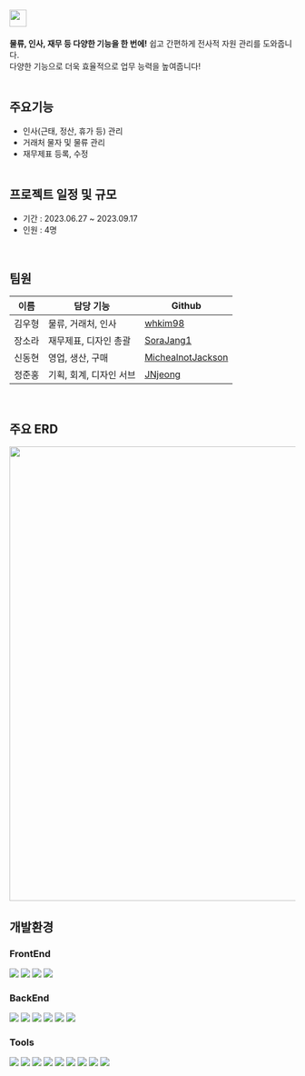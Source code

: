 # <img src="https://github.com/whkim98/ERP_Project/assets/86636344/4e1233be-7b50-4619-bc70-f13dd75c71bd" width="30"/>
<b>물류, 인사, 재무 등 다양한 기능을 한 번에!</b> 쉽고 간편하게 전사적 자원 관리를 도와줍니다.<br/>
다양한 기능으로 더욱 효율적으로 업무 능력을 높여줍니다!<br/><br/>

## 주요기능
* 인사(근태, 정산, 휴가 등) 관리
* 거래처 물자 및 물류 관리
* 재무제표 등록, 수정
<br/><br/>

## 프로젝트 일정 및 규모
* 기간 : 2023.06.27 ~ 2023.09.17
* 인원 : 4명
<br/>

## 팀원
이름|담당 기능|Github
---|---|---
김우형|물류, 거래처, 인사|[whkim98](https://github.com/whkim98)
장소라|재무제표, 디자인 총괄|[SoraJang1](https://github.com/SoraJang1)
신동현|영업, 생산, 구매|[MichealnotJackson](https://github.com/MichealnotJackson)
정준홍|기획, 회계, 디자인 서브|[JNjeong](https://github.com/JNjeong)
<br/>

## 주요 ERD
<img src="https://github.com/whkim98/ERP_Project/assets/86636344/70098314-61ab-4887-9dc3-951ac0c362fa" width="800">
<br/>

## 개발환경
### FrontEnd
<div>
  <img src="https://img.shields.io/badge/react-61DAFB?style=for-the-badge&logo=react&logoColor=white">
  <img src="https://img.shields.io/badge/CSS-1572B6?style=for-the-badge&logo=CSS3&logoColor=white">
  <img src="https://img.shields.io/badge/javascript-F7DF1E?style=for-the-badge&logo=javascript&logoColor=white">
  <img src="https://img.shields.io/badge/Axios-5A29E4?style=for-the-badge&logo=Axios&logoColor=white">
</div>

### BackEnd
<div>
  <img src="https://img.shields.io/badge/Java-007396?style=for-the-badge&logo=Java&logoColor=white"> 
  <img src="https://img.shields.io/badge/Spring Boot-6DB33F?style=for-the-badge&logo=spring boot&logoColor=white">
  <img src="https://img.shields.io/badge/mybatis-000000?style=for-the-badge&logo=java&logoColor=white">
  <img src="https://img.shields.io/badge/mysql-4479A1?style=for-the-badge&logo=mysql&logoColor=white">
  <img src="https://img.shields.io/badge/apache tomcat-F8DC75?style=for-the-badge&logo=apachetomcat&logoColor=black">
  <img src="https://img.shields.io/badge/naver cloud platform-03C75A?style=for-the-badge&logo=naver&logoColor=white">
</div>

### Tools
<div>
  <img src="https://img.shields.io/badge/gradle-02303A?style=for-the-badge&logo=gradle&logoColor=white"> 
  <img src="https://img.shields.io/badge/jenkins-D24939?style=for-the-badge&logo=jenkins&logoColor=white">
  <img src="https://img.shields.io/badge/docker-2496ED?style=for-the-badge&logo=docker&logoColor=white">
  <img src="https://img.shields.io/badge/GitHub-181717?style=for-the-badge&logo=GitHub&logoColor=white">
  <img src="https://img.shields.io/badge/Git-F05032?style=for-the-badge&logo=Git&logoColor=white">
  <img src="https://img.shields.io/badge/intellij idea-000000?style=for-the-badge&logo=intellijidea&logoColor=white">
  <img src="https://img.shields.io/badge/vscode-007ACC?style=for-the-badge&logo=visualstudiocode&logoColor=white">
  <img src="https://img.shields.io/badge/Discord-5865F2?style=for-the-badge&logo=discord&logoColor=white">
  <img src="https://img.shields.io/badge/Figma-F24E1E?style=for-the-badge&logo=figma&logoColor=white">
</div>

